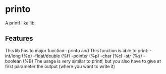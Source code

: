 # printo

A printf like lib. 

## Features

This lib has to major function : printo and 
This function is able to print: 
  -int/long (%d)
  -float/double (%f)
  -pointer (%p)
  -char (%c)
  -str (%s)
  -boolean (%B)
The usage is very similar to printf, but you also have to give at first parameter the output (where you want to write it)
